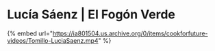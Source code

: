 # Lucía Sáenz \| El Fogón Verde

{% embed url="https://ia801504.us.archive.org/0/items/cookforfuture-videos/Tomillo-LuciaSaenz.mp4" %}



